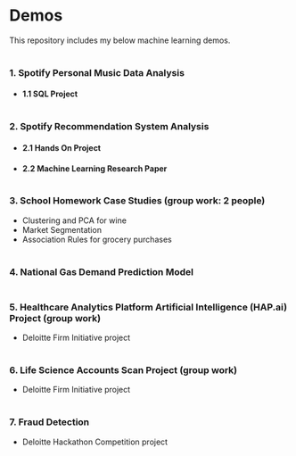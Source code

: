 # Demos
This repository includes my below machine learning demos. <br/> <br/>

### 1. Spotify Personal Music Data Analysis 
  - #### 1.1 SQL Project <br/><br/>
### 2. Spotify Recommendation System Analysis 
  - #### 2.1 Hands On Project 
  - #### 2.2 Machine Learning Research Paper <br/><br/>
  
### 3. School Homework Case Studies (group work: 2 people) 
  - Clustering and PCA for wine 
  - Market Segmentation
  - Association Rules for grocery purchases <br/> <br/>

### 4. National Gas Demand Prediction Model <br/> <br/>

### 5. Healthcare Analytics Platform Artificial Intelligence (HAP.ai) Project (group work)
  - Deloitte Firm Initiative project <br/><br/>

### 6. Life Science Accounts Scan Project (group work)
  - Deloitte Firm Initiative project <br/><br/>
### 7. Fraud Detection
  - Deloitte Hackathon Competition project
